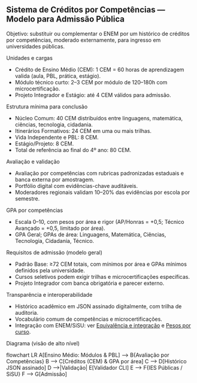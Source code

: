 ## Sistema de Créditos por Competências — Modelo para Admissão Pública

Objetivo: substituir ou complementar o ENEM por um histórico de créditos por competências, moderado externamente, para ingresso em universidades públicas.

Unidades e cargas
- Crédito de Ensino Médio (CEM): 1 CEM = 60 horas de aprendizagem valida (aula, PBL, prática, estágio).
- Módulo técnico curto: 2–3 CEM por módulo de 120–180h com microcertificação.
- Projeto Integrador e Estágio: até 4 CEM válidos para admissão.

Estrutura mínima para conclusão
- Núcleo Comum: 40 CEM distribuídos entre linguagens, matemática, ciências, tecnologia, cidadania.
- Itinerários Formativos: 24 CEM em uma ou mais trilhas.
- Vida Independente e PBL: 8 CEM.
- Estágio/Projeto: 8 CEM.
- Total de referência ao final do 4º ano: 80 CEM.

Avaliação e validação
- Avaliação por competências com rubricas padronizadas estaduais e banca externa por amostragem.
- Portfólio digital com evidências-chave auditáveis.
- Moderadores regionais validam 10–20% das evidências por escola por semestre.

GPA por competências
- Escala 0–10, com pesos por área e rigor (AP/Honras = +0,5; Técnico Avançado = +0,5, limitado por área).
- GPA Geral; GPAs de área: Linguagens, Matemática, Ciências, Tecnologia, Cidadania, Técnico.

Requisitos de admissão (modelo geral)
- Padrão Base: ≥72 CEM totais, com mínimos por área e GPAs mínimos definidos pela universidade.
- Cursos seletivos podem exigir trilhas e microcertificações específicas.
- Projeto Integrador com banca obrigatória e parecer externo.

Transparência e interoperabilidade
- Histórico acadêmico em JSON assinado digitalmente, com trilha de auditoria.
- Vocabulário comum de competências e microcertificações.
- Integração com ENEM/SiSU: ver [Equivalência e integração](conversao_enem_equivalencia.md) e [Pesos por curso](pesos_por_curso.yaml).

Diagrama (visão de alto nível)

<div class="mermaid">
flowchart LR
  A[Ensino Médio: Módulos & PBL] --> B{Avaliação por Competências}
  B --> C[Créditos (CEM) & GPA por área]
  C --> D[Histórico JSON assinado]
  D -->|Validação| E[Validador CLI]
  E --> F{IES Públicas / SiSU}
  F --> G[Admissão]
</div>


